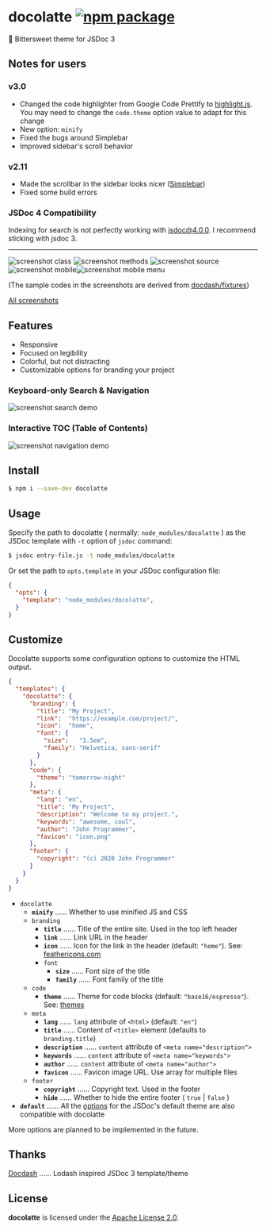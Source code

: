 # docolatte [![npm package](https://img.shields.io/badge/dynamic/json?label=npm%0Apackage&query=%24%5B%27dist-tags%27%5D%5B%27latest%27%5D&url=https%3A%2F%2Fregistry.npmjs.org%2Fdocolatte%2F)](https://www.npmjs.com/package/docolatte)

:chocolate_bar: Bittersweet theme for JSDoc 3

## Notes for users

### v3.0
- Changed the code highlighter from Google Code Prettify to [highlight.js](https://highlightjs.org/).  
  You may need to change the `code.theme` option value to adapt for this change
- New option: `minify`
- Fixed the bugs around Simplebar
- Improved sidebar's scroll behavior

### v2.11
- Made the scrollbar in the sidebar looks nicer ([Simplebar](https://github.com/Grsmto/simplebar))
- Fixed some build errors

### JSDoc 4 Compatibility
Indexing for search is not perfectly working with jsdoc@4.0.0.
I recommend sticking with jsdoc 3.

---

![screenshot class](https://raw.githubusercontent.com/amekusa/docolatte/trunk/gallery/class.png)
![screenshot methods](https://raw.githubusercontent.com/amekusa/docolatte/trunk/gallery/methods.png)
![screenshot source](https://raw.githubusercontent.com/amekusa/docolatte/trunk/gallery/source.png)
![screenshot mobile](https://raw.githubusercontent.com/amekusa/docolatte/trunk/gallery/mobile.png)![screenshot mobile menu](https://raw.githubusercontent.com/amekusa/docolatte/trunk/gallery/mobile-menu.png)

(The sample codes in the screenshots are derived from [docdash/fixtures](https://github.com/clenemt/docdash/tree/master/fixtures))

[All screenshots](https://github.com/amekusa/docolatte/tree/trunk/gallery)

## Features

- Responsive
- Focused on legibility
- Colorful, but not distracting
- Customizable options for branding your project

### Keyboard-only Search & Navigation
![screenshot search demo](https://raw.githubusercontent.com/amekusa/docolatte/trunk/gallery/search-demo.gif)

### Interactive TOC (Table of Contents)
![screenshot navigation demo](https://raw.githubusercontent.com/amekusa/docolatte/trunk/gallery/nav-demo.gif)


## Install

```sh
$ npm i --save-dev docolatte
```


## Usage

Specify the path to docolatte ( normally: `node_modules/docolatte` ) as the JSDoc template with `-t` option of `jsdoc` command:

```sh
$ jsdoc entry-file.js -t node_modules/docolatte
```

Or set the path to `opts.template` in your JSDoc configuration file:

```json
{
  "opts": {
    "template": "node_modules/docolatte",
  }
}
```

## Customize

Docolatte supports some configuration options to customize the HTML output.

```json
{
  "templates": {
    "docolatte": {
      "branding": {
        "title": "My Project",
        "link":  "https://example.com/project/",
        "icon":  "home",
        "font": {
          "size":   "1.5em",
          "family": "Helvetica, sans-serif"
        }
      },
      "code": {
        "theme": "tomorrow-night"
      },
      "meta": {
        "lang": "en",
        "title": "My Project",
        "description": "Welcome to my project.",
        "keywords": "awesome, cool",
        "author": "John Programmer",
        "favicon": "icon.png"
      },
      "footer": {
        "copyright": "(c) 2020 John Programmer"
      }
    }
  }
}
```

- `docolatte`
  - **`minify`** …… Whether to use minified JS and CSS
  - `branding`
    - **`title`** …… Title of the entire site. Used in the top left header
    - **`link`** …… Link URL in the header
    - **`icon`** …… Icon for the link in the header (default: `"home"`). See: [feathericons.com](https://feathericons.com/)
    - `font`
      - **`size`** …… Font size of the title
      - **`family`** …… Font family of the title
  - `code`
    - **`theme`** …… Theme for code blocks (default: `"base16/espresso"`). See: [themes](https://highlightjs.org/static/demo/)
  - `meta`
    - **`lang`** …… `lang` attribute of `<html>` (default: `"en"`)
    - **`title`** …… Content of `<title>` element (defaults to `branding.title`)
    - **`description`** …… `content` attribute of `<meta name="description">`
    - **`keywords`** …… `content` attribute of `<meta name="keywords">`
    - **`author`** …… `content` attribute of `<meta name="author">`
    - **`favicon`** …… Favicon image URL. Use array for multiple files
  - `footer`
    - **`copyright`** …… Copyright text. Used in the footer
    - **`hide`** …… Whether to hide the entire footer ( `true` | `false` )
- **`default`** …… All the [options](https://jsdoc.app/about-configuring-default-template.html) for the JSDoc's default theme are also compatible with docolatte

More options are planned to be implemented in the future.

## Thanks
[Docdash](https://github.com/clenemt/docdash) …… Lodash inspired JSDoc 3 template/theme

## License
**docolatte** is licensed under the [Apache License 2.0](https://github.com/amekusa/docolatte/blob/trunk/LICENSE).
